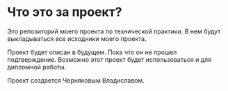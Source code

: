 # Что это за проект?

Это репозиторий моего проекта по технической практики. В нем будут выкладываться все исходники моего проекта.

Проект будет описан в будущем. Пока что он не прошел подтверждение. Возможно этот проект будет использоваться и для дипломной работы.

Проект создается Черняковым Владиславом.
